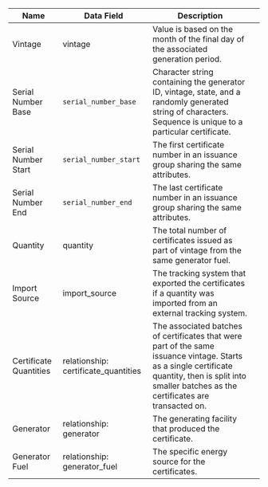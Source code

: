 | Name                   | Data Field                           | Description                                                                                                                                                                                             |   |
|------------------------|--------------------------------------|---------------------------------------------------------------------------------------------------------------------------------------------------------------------------------------------------------|---|
| Vintage                | vintage                              | Value is based on the month of the final day of the associated generation period.                                                                                                                       |   |
| Serial Number Base     | `serial_number_base`                   | Character string containing the generator ID, vintage, state, and a randomly generated string of characters. Sequence is unique to a particular certificate.                                            |   |
| Serial Number Start    | `serial_number_start`                  | The first certificate number in an issuance group sharing the same attributes.                                                                                                                          |   |
| Serial Number End      | `serial_number_end`                    | The last certificate number in an issuance group sharing the same attributes.                                                                                                                           |   |
| Quantity               | quantity                             | The total number of certificates issued as part of vintage from the same generator fuel.                                                                                                                |   |
| Import Source          | import_source                        | The tracking system that exported the certificates if a quantity was imported from an external tracking system.                                                                                         |   |
| Certificate Quantities | relationship: certificate_quantities | The associated batches of certificates that were part of the same issuance vintage. Starts as a single certificate quantity, then is split into smaller batches as the certificates are transacted on.  |   |
| Generator              | relationship: generator              | The generating facility that produced the certificate.                                                                                                                                                  |   |
| Generator Fuel         | relationship: generator_fuel         | The specific energy source for the certificates.                                                                                                                                                        |   |
